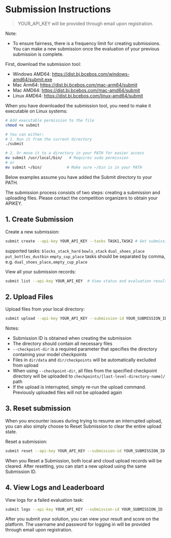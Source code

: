 # Submission Instructions

> YOUR_API_KEY will be provided through email upon registration.

Note:
- To ensure fairness, there is a frequency limit for creating submissions. You can make a new submission once the evaluation of your previous submission is complete.

First, download the submission tool:
- Windows AMD64: https://dist.bj.bcebos.com/windows-amd64/submit.exe
- Mac Arm64: https://dist.bj.bcebos.com/mac-arm64/submit
- Mac AMD64: https://dist.bj.bcebos.com/mac-amd64/submit
- Linux AMD64: https://dist.bj.bcebos.com/linux-amd64/submit

When you have downloaded the submission tool, you need to make it executable on Linux systems:

```bash
# Add executable permission to the file
chmod +x submit

# You can either:
# 1. Run it from the current directory
./submit

# 2. Or move it to a directory in your PATH for easier access
mv submit /usr/local/bin/   # Requires sudo permission
# or
mv submit ~/bin/           # Make sure ~/bin is in your PATH
```

Below examples assume you have added the Submit directory to your PATH.

The submission process consists of two steps: creating a submission and uploading files.
Please contact the competition organizers to obtain your APIKEY.

## 1. Create Submission

Create a new submission:

```bash
submit create --api-key YOUR_API_KEY --tasks TASK1,TASK2 # Get submission ID
```
supported tasks: `blocks_stack_hard` `bowls_stack` `dual_shoes_place` `put_bottles_dustbin` `empty_cup_place`
tasks should be separated by comma, e.g. `dual_shoes_place,empty_cup_place`

View all your submission records:

```bash
submit list --api-key YOUR_API_KEY  # View status and evaluation results of all submissions
```

## 2. Upload Files

Upload files from your local directory:

```bash
submit upload --api-key YOUR_API_KEY --submission-id YOUR_SUBMISSION_ID --dir /path/to/your/files --checkpoint-dir /path/to/your/checkpoint
```

Notes:
- Submission ID is obtained when creating the submission
- The directory should contain all necessary files
- `--checkpoint-dir` is a required parameter that specifies the directory containing your model checkpoints
- Files in `dir/data` and `dir/checkpoints` will be automatically excluded from upload
- When using `--checkpoint-dir`, all files from the specified checkpoint directory will be uploaded to `checkpoints/[last-level-directory-name]/` path
- If the upload is interrupted, simply re-run the upload command. Previously uploaded files will not be uploaded again

## 3. Reset submission

When you encounter issues during trying to resume an interrupted upload, you can also simply choose to Reset Submission to clear the entire upload state.

Reset a submission:

```bash
submit reset --api-key YOUR_API_KEY --submission-id YOUR_SUBMISSION_ID
```

When you Reset a Submission, both local and cloud upload records will be cleared. After resetting, you can start a new upload using the same Submission ID.

## 4. View Logs and Leaderboard

View logs for a failed evaluation task:

```bash
submit logs --api-key YOUR_API_KEY --submission-id YOUR_SUBMISSION_ID --task YOUR_TASK
```

After you submit your solution, you can view your result and score on the platform. The username and password for logging in will be provided through email upon registration.
